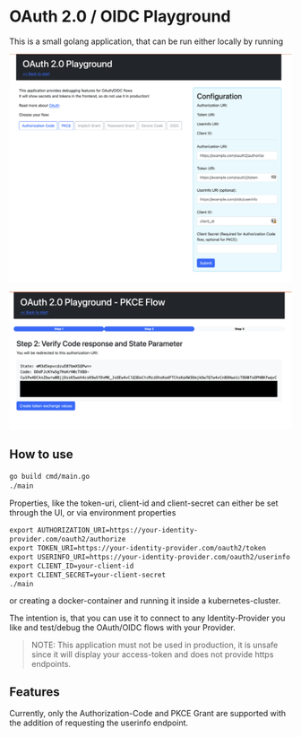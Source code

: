 # OAuth 2.0 / OIDC Playground

This is a small golang application, that can be run either locally by running

![choose_flow.png](img/choose_flow.png)

![code_response.png](img/code_response.png)

## How to use

```sh
go build cmd/main.go
./main
```

Properties, like the token-uri, client-id and client-secret can either be set through the UI, or via environment
properties

```shell
export AUTHORIZATION_URI=https://your-identity-provider.com/oauth2/authorize
export TOKEN_URI=https://your-identity-provider.com/oauth2/token
export USERINFO_URI=https://your-identity-provider.com/oauth2/userinfo
export CLIENT_ID=your-client-id
export CLIENT_SECRET=your-client-secret
./main
```

or creating a docker-container and running it inside a kubernetes-cluster.

The intention is, that you can use it to connect to any Identity-Provider you like and test/debug the OAuth/OIDC flows
with your Provider.

> NOTE:
> This application must not be used in production, it is unsafe since it will display your access-token and does not
> provide https endpoints.

## Features

Currently, only the Authorization-Code and PKCE Grant are supported with the addition of requesting the userinfo endpoint.

